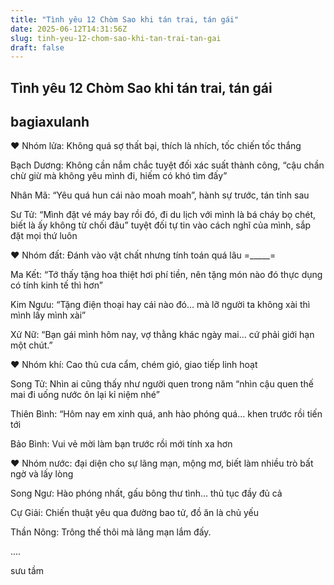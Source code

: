 ```yaml
---
title: "Tình yêu 12 Chòm Sao khi tán trai, tán gái"
date: 2025-06-12T14:31:56Z
slug: tinh-yeu-12-chom-sao-khi-tan-trai-tan-gai
draft: false
---
```


## Tình yêu 12 Chòm Sao khi tán trai, tán gái

## bagiaxulanh

♥ Nhóm lửa: Không quá sợ thất bại, thích là nhích, tốc chiến tốc thắng

Bạch Dương: Không cần nắm chắc tuyệt đối xác suất thành công, “cậu chần chừ giừ mà không yêu mình đi, hiếm có khó tìm đấy”

Nhân Mã: “Yêu quá hun cái nào moah moah”, hành sự trước, tán tỉnh sau

Sư Tử: “Mình đặt vé máy bay rồi đó, đi du lịch với mình là bá cháy bọ chét, biết là ấy không từ chối đâu” tuyệt đối tự tin vào cách nghĩ của mình, sắp đặt mọi thứ luôn

♥ Nhóm đất: Đánh vào vật chất nhưng tính toán quá lâu =_____=

Ma Kết: “Tớ thấy tặng hoa thiệt hơi phí tiền, nên tặng món nào đó thực dụng có tính kinh tế thì hơn”

Kim Ngưu: “Tặng điện thoại hay cái nào đó… mà lỡ người ta không xài thì mình lấy mình xài”

Xử Nữ: “Bạn gái mình hôm nay, vợ thằng khác ngày mai… cứ phải giới hạn một chút.”

♥ Nhóm khí: Cao thủ cưa cẩm, chém gió, giao tiếp linh hoạt

Song Tử: Nhìn ai cũng thấy như người quen trong năm “nhìn cậu quen thế mai đi uống nước ôn lại kỉ niệm nhé”

Thiên Bình: “Hôm nay em xinh quá, anh hào phóng quá… khen trước rồi tiến tới

Bảo Bình: Vui vẻ mời làm bạn trước rồi mới tính xa hơn

♥ Nhóm nước: đại diện cho sự lãng mạn, mộng mơ, biết làm nhiều trò bất ngờ và lấy lòng

Song Ngư: Hào phóng nhất, gấu bông thư tình… thủ tục đầy đủ cả

Cự Giải: Chiến thuật yêu qua đường bao tử, đồ ăn là chủ yếu

Thần Nông: Trông thế thôi mà lãng mạn lắm đấy.

....




sưu tầm